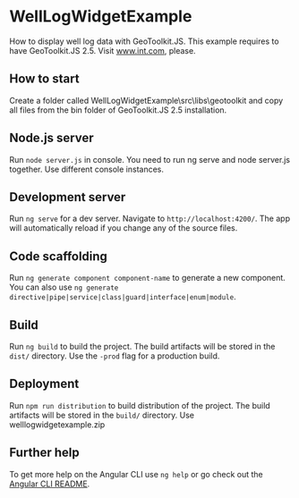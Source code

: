 # WellLogWidgetExample

How to display well log data with GeoToolkit.JS. This example requires to have GeoToolkit.JS 2.5. Visit www.int.com, please.
## How to start 

Create a folder called WellLogWidgetExample\src\libs\geotoolkit and copy all files from the bin folder of GeoToolkit.JS 2.5 installation. 

## Node.js server

Run `node server.js` in console. You need to run ng serve and node server.js together. Use different console instances. 

## Development server

Run `ng serve` for a dev server. Navigate to `http://localhost:4200/`. The app will automatically reload if you change any of the source files.

## Code scaffolding

Run `ng generate component component-name` to generate a new component. You can also use `ng generate directive|pipe|service|class|guard|interface|enum|module`.

## Build

Run `ng build` to build the project. The build artifacts will be stored in the `dist/` directory. Use the `-prod` flag for a production build.

## Deployment

Run `npm run distribution` to build distribution of the project. The build artifacts will be stored in the `build/` directory. Use welllogwidgetexample.zip

## Further help

To get more help on the Angular CLI use `ng help` or go check out the [Angular CLI README](https://github.com/angular/angular-cli/blob/master/README.md).
